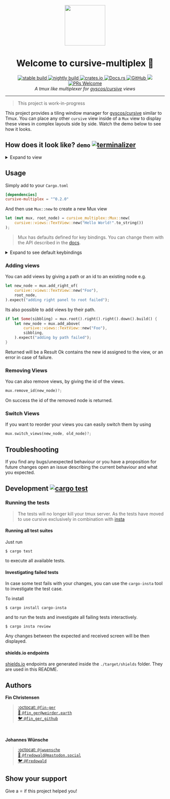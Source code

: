 <p align="center">
  <img src="assets/cursive-multiplex.svg" height="128">
</p>
<h1 align="center">Welcome to cursive-multiplex 👋</h1>
<p align="center">
  <a href="https://github.com/deinstapel/cursive-multiplex/actions">
    <img src="https://img.shields.io/endpoint.svg?url=https%3A%2F%2Fdeinstapel.github.io%2Fcursive-multiplex%2Fstable-build.json" alt="stable build">
  </a>
  <a href="https://github.com/deinstapel/cursive-multiplex/actions">
    <img src="https://img.shields.io/endpoint.svg?url=https%3A%2F%2Fdeinstapel.github.io%2Fcursive-multiplex%2Fnightly-build.json" alt="nightly build">
  </a>
  <a href="https://crates.io/crates/cursive-multiplex">
    <img alt="crates.io" src="https://img.shields.io/crates/v/cursive-multiplex.svg">
  </a>
  <a href="https://docs.rs/cursive-multiplex">
    <img alt="Docs.rs" src="https://docs.rs/cursive-multiplex/badge.svg">
  </a>
  <a href="https://github.com/deinstapel/cursive-multiplex/blob/master/LICENSE">
    <img alt="GitHub" src="https://img.shields.io/github/license/deinstapel/cursive-multiplex.svg">
  </a>
  <a href="http://spacemacs.org">
    <img src="https://cdn.rawgit.com/syl20bnr/spacemacs/442d025779da2f62fc86c2082703697714db6514/assets/spacemacs-badge.svg" />
  </a>
  <a href="http://makeapullrequest.com">
    <img alt="PRs Welcome" src="https://img.shields.io/badge/PRs-welcome-brightgreen.svg" target="_blank" />
  </a>
  <br>
  <i>A tmux like multiplexer for
  <a href="https://github.com/gyscos/cursive">gyscos/cursive</a>
  views</i>
</p>

---

> This project is work-in-progress

This project provides a tiling window manager for [gyscos/cursive](https://github.com/gyscos/cursive) similar to Tmux. You can place any other `cursive` view inside of a `Mux` view to display these views in complex layouts side by side. Watch the demo below to see how it looks.

## How does it look like? `demo` [![terminalizer](https://img.shields.io/badge/GIF-terminalizer-blueviolet.svg)](https://github.com/faressoft/terminalizer)

<details>
  <summary>Expand to view</summary>
  <img src="assets/demo.gif" alt="Demo GIF">
</details>

## Usage

Simply add to your `Cargo.toml`

```toml
[dependencies]
cursive-multiplex = "^0.2.0"
```

And then use `Mux::new` to create a new Mux view

```rust
let (mut mux, root_node) = cursive_multiplex::Mux::new(
    cursive::views::TextView::new("Hello World!".to_string())
);
```

> Mux has defaults defined for key bindings. You can change them with the API described in the [docs](https://docs.rs/cursive-multiplex).

<details>
  <summary>Expand to see default keybindings</summary>
  
  <table>
    <tr>
      <th>Action</th>
      <th>Key</th>
    </tr>
    <tr>
      <td>Move focus up</td>
      <td><code>Alt</code> + <code>&uarr;</code></td>
    </tr>
    <tr>
      <td>Move focus right</td>
      <td><code>Alt</code> + <code>&rarr;</code></td>
    </tr>
    <tr>
      <td>Move focus down</td>
      <td><code>Alt</code> + <code>&darr;</code></td>
    </tr>
    <tr>
      <td>Move focus left</td>
      <td><code>Alt</code> + <code>&larr;</code></td>
    </tr>
    <tr>
      <td>Resize up</td>
      <td><code>Ctrl</code> + <code>&uarr;</code></td>
    </tr>
    <tr>
      <td>Resize right</td>
      <td><code>Ctrl</code> + <code>&rarr;</code></td>
    </tr>
    <tr>
      <td>Resize down</td>
      <td><code>Ctrl</code> + <code>&darr;</code></td>
    </tr>
    <tr>
      <td>Resize left</td>
      <td><code>Ctrl</code> + <code>&larr;</code></td>
    </tr>
    <tr>
      <td>Zoom</td>
      <td><code>Ctrl</code> + <code>x</code></td>
    </tr>
  </table>
</details>

###  Adding views

You can add views by giving a path or an id to an existing node e.g.

```rust
let new_node = mux.add_right_of(
    cursive::views::TextView::new("Foo"),
    root_node,
).expect("adding right panel to root failed");
```

Its also possible to add views by their path.
```rust
if let Some(sibbling) = mux.root().right().right().down().build() {
    let new_node = mux.add_above(
        cursive::views::TextView::new("Foo"),
        sibbling,
    ).expect("adding by path failed");
}
```

Returned will be a Result Ok contains the new id assigned to the view, or an error in case of failure.

### Removing Views

You can also remove views, by giving the id of the views.

```rust
mux.remove_id(new_node)?;
```

On success the id of the removed node is returned.

### Switch Views

If you want to reorder your views you can easily switch them by using

```rust
mux.switch_views(new_node, old_node)?;
```

## Troubleshooting

If you find any bugs/unexpected behaviour or you have a proposition for future changes open an issue describing the current behaviour and what you expected.

## Development [![cargo test](https://img.shields.io/endpoint.svg?url=https%3A%2F%2Fdeinstapel.github.io%2Fcursive-multiplex%2Fcargo-test.json)](https://github.com/deinstapel/cursive-multiplex/actions)

### Running the tests

> The tests will no longer kill your tmux server. As the tests have moved to use cursive exclusively in combination with [insta](https://crates.io/crates/insta)

#### Running all test suites

Just run

```
$ cargo test
```

to execute all available tests.

#### Investigating failed tests

In case some test fails with your changes, you can use the `cargo-insta` tool to investigate the test case.

To install
```
$ cargo install cargo-insta
```

and to run the tests and investigate all failing tests interactively.

```
$ cargo insta review
```

Any changes between the expected and received screen will be then displayed.

#### shields.io endpoints

[shields.io](https://shields.io) endpoints are generated inside the `./target/shields` folder. They are used in this README.

## Authors

**Fin Christensen**

> [:octocat: `@fin-ger`](https://github.com/fin-ger)  
> [:elephant: `@fin_ger@weirder.earth`](https://weirder.earth/@fin_ger)  
> [:bird: `@fin_ger_github`](https://twitter.com/fin_ger_github)  

<br>

**Johannes Wünsche**

> [:octocat: `@jwuensche`](https://github.com/jwuensche)  
> [:elephant: `@fredowald@mastodon.social`](https://mastodon.social/web/accounts/843376)  
> [:bird: `@Fredowald`](https://twitter.com/fredowald)  

## Show your support

Give a :star: if this project helped you!
